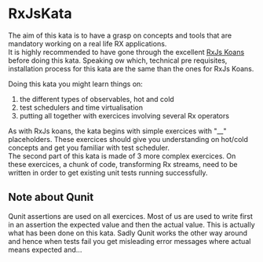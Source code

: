 # RxJsKata

The aim of this kata is to have a grasp on concepts and tools that are mandatory working on a real life RX applications.  
It is highly recommended to have gone through the excellent [RxJs Koans](https://github.com/Reactive-Extensions/RxJSKoans/) before doing this kata. Speaking ow which, technical pre requisites, installation process for this kata are the same than the ones for RxJs Koans.  

Doing this kata you might learn things on:

1. the different types of observables, hot and cold
2. test schedulers and time virtualisation
3. putting all together with exercices involving several Rx operators

As with RxJs koans, the kata begins with simple exercices with "__" placeholders. These exercices should give you understanding on hot/cold concepts and get you familiar with test scheduler.  
The second part of this kata is made of 3 more complex exercices. On these exercices, a chunk of code, transforming Rx streams, need to be written in order to get existing unit tests running successfully. 

## Note about Qunit  
Qunit assertions are used on all exercices. Most of us are used to write first in an assertion the expected value and then the actual value. This is actually what has been done on this kata. Sadly Qunit works the other way around and hence when tests fail you get misleading error messages where actual means expected and... 



